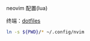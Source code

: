 neovim 配置(lua)

终端：[dotfiles](https://github.com/moonprism/dotfiles)

```sh
ln -s ${PWD}/* ~/.config/nvim
```
